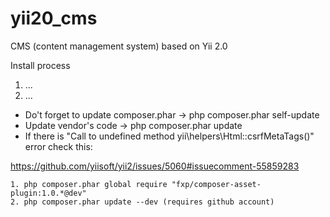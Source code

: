 yii20_cms
=========

CMS (content management system) based on Yii 2.0

Install process

1. ...
2. ...

- Do't forget to update composer.phar -> php composer.phar self-update
- Update vendor's code -> php composer.phar update
- If there is "Call to undefined method yii\helpers\Html::csrfMetaTags()" error check this:

https://github.com/yiisoft/yii2/issues/5060#issuecomment-55859283

	1. php composer.phar global require "fxp/composer-asset-plugin:1.0.*@dev"
	2. php composer.phar update --dev (requires github account)

